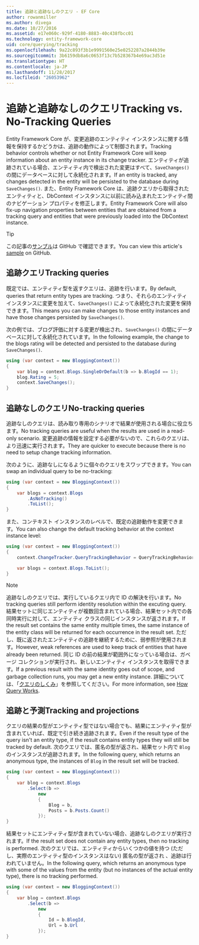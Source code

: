 ```yaml
---
title: 追跡と追跡なしのクエリ - EF Core
author: rowanmiller
ms.author: divega
ms.date: 10/27/2016
ms.assetid: e17e060c-929f-4180-8883-40c438fbcc01
ms.technology: entity-framework-core
uid: core/querying/tracking
ms.openlocfilehash: 9a22c893f3b1e9991560e25e0252287a2844b39e
ms.sourcegitcommit: 3b6159db8a6c0653f13c7b528367b4e69ac3d51e
ms.translationtype: HT
ms.contentlocale: ja-JP
ms.lasthandoff: 11/28/2017
ms.locfileid: "26053962"
---
```

# <a name="tracking-vs-no-tracking-queries"></a><span data-ttu-id="425bb-102">追跡と追跡なしのクエリ</span><span class="sxs-lookup"><span data-stu-id="425bb-102">Tracking vs. No-Tracking Queries</span></span>

<span data-ttu-id="425bb-103">Entity Framework Core が、変更追跡のエンティティ インスタンスに関する情報を保持するかどうかは、追跡の動作によって制御されます。</span><span class="sxs-lookup"><span data-stu-id="425bb-103">Tracking behavior controls whether or not Entity Framework Core will keep information about an entity instance in its change tracker.</span></span> <span data-ttu-id="425bb-104">エンティティが追跡されている場合、エンティティ内で検出された変更はすべて、`SaveChanges()` の間にデータベースに対して永続化されます。</span><span class="sxs-lookup"><span data-stu-id="425bb-104">If an entity is tracked, any changes detected in the entity will be persisted to the database during `SaveChanges()`.</span></span> <span data-ttu-id="425bb-105">また、Entity Framework Core は、追跡クエリから取得されたエンティティと、DbContext インスタンスに以前に読み込まれたエンティティ間のナビゲーション プロパティを修正します。</span><span class="sxs-lookup"><span data-stu-id="425bb-105">Entity Framework Core will also fix-up navigation properties between entities that are obtained from a tracking query and entities that were previously loaded into the DbContext instance.</span></span>

> [!TIP]  
> <span data-ttu-id="425bb-106">この記事の[サンプル](https://github.com/aspnet/EntityFramework.Docs/tree/master/samples/core/Querying)は GitHub で確認できます。</span><span class="sxs-lookup"><span data-stu-id="425bb-106">You can view this article's [sample](https://github.com/aspnet/EntityFramework.Docs/tree/master/samples/core/Querying) on GitHub.</span></span>

## <a name="tracking-queries"></a><span data-ttu-id="425bb-107">追跡クエリ</span><span class="sxs-lookup"><span data-stu-id="425bb-107">Tracking queries</span></span>

<span data-ttu-id="425bb-108">既定では、エンティティ型を返すクエリは、追跡を行います。</span><span class="sxs-lookup"><span data-stu-id="425bb-108">By default, queries that return entity types are tracking.</span></span> <span data-ttu-id="425bb-109">つまり、それらのエンティティ インスタンスに変更を加えて、`SaveChanges()` によって永続化された変更を保持できます。</span><span class="sxs-lookup"><span data-stu-id="425bb-109">This means you can make changes to those entity instances and have those changes persisted by `SaveChanges()`.</span></span>

<span data-ttu-id="425bb-110">次の例では、ブログ評価に対する変更が検出され、`SaveChanges()` の間にデータベースに対して永続化されています。</span><span class="sxs-lookup"><span data-stu-id="425bb-110">In the following example, the change to the blogs rating will be detected and persisted to the database during `SaveChanges()`.</span></span>

<!-- [!code-csharp[Main](samples/core/Querying/Querying/Tracking/Sample.cs)] -->
``` csharp
using (var context = new BloggingContext())
{
    var blog = context.Blogs.SingleOrDefault(b => b.BlogId == 1);
    blog.Rating = 5;
    context.SaveChanges();
}
```

## <a name="no-tracking-queries"></a><span data-ttu-id="425bb-111">追跡なしのクエリ</span><span class="sxs-lookup"><span data-stu-id="425bb-111">No-tracking queries</span></span>

<span data-ttu-id="425bb-112">追跡なしのクエリは、読み取り専用のシナリオで結果が使用される場合に役立ちます。</span><span class="sxs-lookup"><span data-stu-id="425bb-112">No tracking queries are useful when the results are used in a read-only scenario.</span></span> <span data-ttu-id="425bb-113">変更追跡の情報を設定する必要がないので、これらのクエリは、より迅速に実行されます。</span><span class="sxs-lookup"><span data-stu-id="425bb-113">They are quicker to execute because there is no need to setup change tracking information.</span></span>

<span data-ttu-id="425bb-114">次のように、追跡なしになるように個々のクエリをスワップできます。</span><span class="sxs-lookup"><span data-stu-id="425bb-114">You can swap an individual query to be no-tracking:</span></span>

<!-- [!code-csharp[Main](samples/core/Querying/Querying/Tracking/Sample.cs?highlight=4)] -->
``` csharp
using (var context = new BloggingContext())
{
    var blogs = context.Blogs
        .AsNoTracking()
        .ToList();
}
```

<span data-ttu-id="425bb-115">また、コンテキスト インスタンスのレベルで、既定の追跡動作を変更できます。</span><span class="sxs-lookup"><span data-stu-id="425bb-115">You can also change the default tracking behavior at the context instance level:</span></span>

<!-- [!code-csharp[Main](samples/core/Querying/Querying/Tracking/Sample.cs?highlight=3)] -->
``` csharp
using (var context = new BloggingContext())
{
    context.ChangeTracker.QueryTrackingBehavior = QueryTrackingBehavior.NoTracking;

    var blogs = context.Blogs.ToList();
}
```

> [!NOTE]  
> <span data-ttu-id="425bb-116">追跡なしのクエリでは、実行しているクエリ内で ID の解決を行います。</span><span class="sxs-lookup"><span data-stu-id="425bb-116">No tracking queries still perform identity resolution within the excuting query.</span></span> <span data-ttu-id="425bb-117">結果セットに同じエンティティが複数回含まれている場合、結果セット内での各同時実行に対して、エンティティ クラスの同じインスタンスが返されます。</span><span class="sxs-lookup"><span data-stu-id="425bb-117">If the result set contains the same entity multiple times, the same instance of the entity class will be returned for each occurrence in the result set.</span></span> <span data-ttu-id="425bb-118">ただし、既に返されたエンティティの追跡を継続するために、弱参照が使用されます。</span><span class="sxs-lookup"><span data-stu-id="425bb-118">However, weak references are used to keep track of entities that have already been returned.</span></span> <span data-ttu-id="425bb-119">同じ ID の前の結果が範囲外になっている場合は、ガベージ コレクションが実行され、新しいエンティティ インスタンスを取得できます。</span><span class="sxs-lookup"><span data-stu-id="425bb-119">If a previous result with the same identity goes out of scope, and garbage collection runs, you may get a new entity instance.</span></span> <span data-ttu-id="425bb-120">詳細については、「[クエリのしくみ](overview.md)」を参照してください。</span><span class="sxs-lookup"><span data-stu-id="425bb-120">For more information, see [How Query Works](overview.md).</span></span>

## <a name="tracking-and-projections"></a><span data-ttu-id="425bb-121">追跡と予測</span><span class="sxs-lookup"><span data-stu-id="425bb-121">Tracking and projections</span></span>

<span data-ttu-id="425bb-122">クエリの結果の型がエンティティ型ではない場合でも、結果にエンティティ型が含まれていれば、既定で引き続き追跡されます。</span><span class="sxs-lookup"><span data-stu-id="425bb-122">Even if the result type of the query isn't an entity type, if the result contains entity types they will still be tracked by default.</span></span> <span data-ttu-id="425bb-123">次のクエリでは、匿名の型が返され、結果セット内で `Blog` のインスタンスが追跡されます。</span><span class="sxs-lookup"><span data-stu-id="425bb-123">In the following query, which returns an anonymous type, the instances of `Blog` in the result set will be tracked.</span></span>

<!-- [!code-csharp[Main](samples/core/Querying/Querying/Tracking/Sample.cs?highlight=7)] -->
``` csharp
using (var context = new BloggingContext())
{
    var blog = context.Blogs
        .Select(b =>
            new
            {
                Blog = b,
                Posts = b.Posts.Count()
            });
}
```

<span data-ttu-id="425bb-124">結果セットにエンティティ型が含まれていない場合、追跡なしのクエリが実行されます。</span><span class="sxs-lookup"><span data-stu-id="425bb-124">If the result set does not contain any entity types, then no tracking is performed.</span></span> <span data-ttu-id="425bb-125">次のクエリでは、エンティティからいくつかの値を持つ (ただし、実際のエンティティ型のインスタンスはない) 匿名の型が返され 、追跡は行われていません。</span><span class="sxs-lookup"><span data-stu-id="425bb-125">In the following query, which returns an anonymous type with some of the values from the entity (but no instances of the actual entity type), there is no tracking performed.</span></span>

<!-- [!code-csharp[Main](samples/core/Querying/Querying/Tracking/Sample.cs)] -->
``` csharp
using (var context = new BloggingContext())
{
    var blog = context.Blogs
        .Select(b =>
            new
            {
                Id = b.BlogId,
                Url = b.Url
            });
}
```
